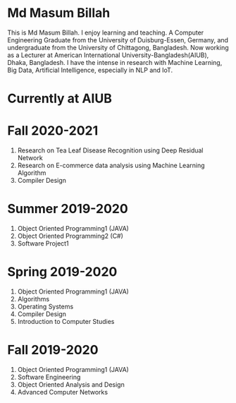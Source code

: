 # Md Masum Billah
This is Md Masum Billah. I enjoy learning and teaching. A Computer Engineering Graduate from the University of Duisburg-Essen, Germany, and undergraduate from the University of Chittagong, Bangladesh. Now working as a Lecturer at American International University-Bangladesh(AIUB), Dhaka, Bangladesh. I have the intense in research with Machine Learning, Big Data, Artificial Intelligence, especially in NLP and IoT.
# Currently at AIUB
# Fall 2020-2021
1. Research on Tea Leaf Disease Recognition using Deep Residual Network
2. Research on E-commerce data analysis using Machine Learning Algorithm
3. Compiler Design

# Summer 2019-2020
1. Object Oriented Programming1 (JAVA)
2. Object Oriented Programming2 (C#)
3. Software Project1
# Spring 2019-2020
1. Object Oriented Programming1 (JAVA)
2. Algorithms
3. Operating Systems
4. Compiler Design
5. Introduction to Computer Studies
# Fall 2019-2020
1. Object Oriented Programming1 (JAVA)
2. Software Engineering
3. Object Oriented Analysis and Design
4. Advanced Computer Networks
